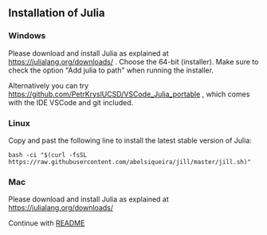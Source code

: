 ## Installation of Julia

### Windows
Please download and install Julia as explained at https://julialang.org/downloads/ .
Choose the 64-bit (installer). Make sure to check the option "Add julia to path" when running the installer.

Alternatively you can try https://github.com/PetrKryslUCSD/VSCode_Julia_portable , which comes with the IDE VSCode
and git included.

### Linux

Copy and past the following line to install the latest stable version of Julia:
```
bash -ci "$(curl -fsSL https://raw.githubusercontent.com/abelsiqueira/jill/master/jill.sh)"
```

### Mac
Please download and install Julia as explained at https://julialang.org/downloads/

Continue with [README](../README.md)